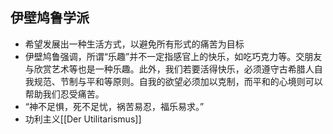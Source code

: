 ## 伊壁鸠鲁学派
- 希望发展出一种生活方式，以避免所有形式的痛苦为目标
- 伊壁鸠鲁强调，所谓“乐趣”并不一定指感官上的快乐，如吃巧克力等。交朋友与欣赏艺术等也是一种乐趣。此外，我们若要活得快乐，必须遵守古希腊人自我规范、节制与平和等原则。自我的欲望必须加以克制，而平和的心境则可以帮助我们忍受痛苦。
- “神不足惧，死不足忧，祸苦易忍，福乐易求。”
-  功利主义[[Der Utilitarismus]]